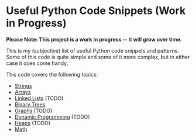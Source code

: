 # Useful Python Code Snippets (Work in Progress)

**Please Note: This project is a work in progress -- it will grow over time.**

This is my (subjective) list of useful Python code snippets and patterns. Some of this code is quite simple and some of it more complex, but in either case it does come handy.

This code covers the following topics:

* [Strings](src/snippets/strings.py)
* [Arrays](src/snippets/array.py)
* [Linked Lists](src/snippets/linked_list.py) (TODO)
* [Binary Trees](src/snippets/tree.py)
* [Graphs](src/snippets/graph.py) (TODO)
* [Dynamic Programming](src/snippets/dynamic_prog.py) (TODO)
* [Heaps](src/snippets/heap.py) (TODO)
* [Math](src/snippets/math.py)
